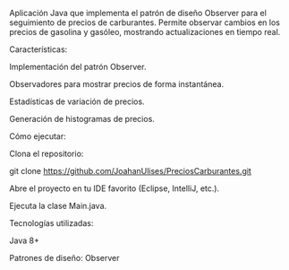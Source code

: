 Aplicación Java que implementa el patrón de diseño Observer para el seguimiento de precios de carburantes. Permite observar cambios en los precios de gasolina y gasóleo, mostrando actualizaciones en tiempo real.

Características:

Implementación del patrón Observer.

Observadores para mostrar precios de forma instantánea.

Estadísticas de variación de precios.

Generación de histogramas de precios.

Cómo ejecutar:

Clona el repositorio:

git clone https://github.com/JoahanUlises/PreciosCarburantes.git


Abre el proyecto en tu IDE favorito (Eclipse, IntelliJ, etc.).

Ejecuta la clase Main.java.

Tecnologías utilizadas:

Java 8+

Patrones de diseño: Observer
